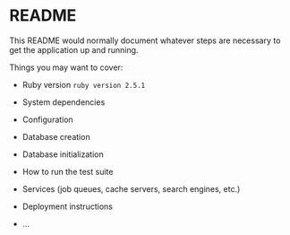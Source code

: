 # README

This README would normally document whatever steps are necessary to get the
application up and running.

Things you may want to cover:

* Ruby version
`ruby version 2.5.1`
* System dependencies

* Configuration

* Database creation

* Database initialization

* How to run the test suite

* Services (job queues, cache servers, search engines, etc.)

* Deployment instructions

* ...
